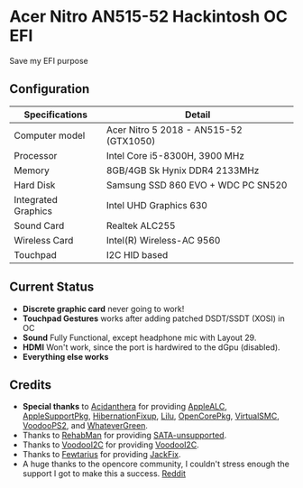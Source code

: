 # Acer Nitro AN515-52 Hackintosh OC EFI
 Save my EFI purpose

## Configuration

| Specifications | Detail                                          |
| ------------------- | -------------------------------------------|
| Computer model      | Acer Nitro 5 2018 - AN515-52 (GTX1050)     |
| Processor           | Intel Core i5-8300H, 3900 MHz              |
| Memory              | 8GB/4GB Sk Hynix DDR4 2133MHz              |
| Hard Disk           | Samsung SSD 860 EVO + WDC PC SN520         |
| Integrated Graphics | Intel UHD Graphics 630                     |
| Sound Card          | Realtek ALC255                             |
| Wireless Card       | Intel(R) Wireless-AC 9560                  |
| Touchpad            | I2C HID based                              |

## Current Status
- **Discrete graphic card** never going to work!
- **Touchpad Gestures** works after adding patched DSDT/SSDT (XOSI) in OC
- **Sound** Fully Functional, except headphone mic with Layout 29.
- **HDMI** Won't work, since the port is hardwired to the dGpu (disabled).
- **Everything else works** 

## Credits

- **Special thanks** to [Acidanthera](https://github.com/acidanthera) for providing [AppleALC](https://github.com/acidanthera/AppleALC), [AppleSupportPkg](https://github.com/acidanthera/AppleSupportPkg), [HibernationFixup](https://github.com/acidanthera/HibernationFixup), [Lilu](https://github.com/acidanthera/Lilu), [OpenCorePkg](https://github.com/acidanthera/OpenCorePkg), [VirtualSMC](https://github.com/acidanthera/VirtualSMC), [VoodooPS2](https://github.com/acidanthera/VoodooPS2), and [WhateverGreen](https://github.com/acidanthera/WhateverGreen).
- Thanks to [RehabMan](https://github.com/RehabMan) for providing [SATA-unsupported](https://github.com/RehabMan/hack-tools/tree/master/kexts/SATA-unsupported.kext).
- Thanks to [VoodooI2C](https://github.com/VoodooI2C) for providing [VoodooI2C](https://github.com/VoodooI2C/VoodooI2C).
- Thanks to [Fewtarius](https://github.com/fewtarius) for providing [JackFix](https://github.com/fewtarius/jackfix).
- A huge thanks to the opencore community, I couldn't stress enough the support I got to make this a success. [Reddit](https://www.reddit.com/r/hackintosh/) 
